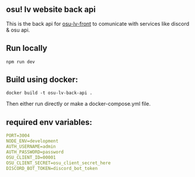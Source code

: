 ## osu! lv website back api

This is the back api for [osu-lv-front](https://github.com/MazeW/osu-lv-front) to comunicate with services like discord & osu api.

## Run locally

`npm run dev`

## Build using docker:

`docker build -t osu-lv-back-api .`

Then either run directly or make a docker-compose.yml file.




## required env variables:
```yml
PORT=3004
NODE_ENV=development
AUTH_USERNAME=admin
AUTH_PASSWORD=password
OSU_CLIENT_ID=00001
OSU_CLIENT_SECRET=osu_client_secret_here
DISCORD_BOT_TOKEN=discord_bot_token
```